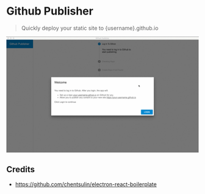 # Github Publisher

> Quickly deploy your static site to {username}.github.io

![](demo.gif)


## Credits

* https://github.com/chentsulin/electron-react-boilerplate
